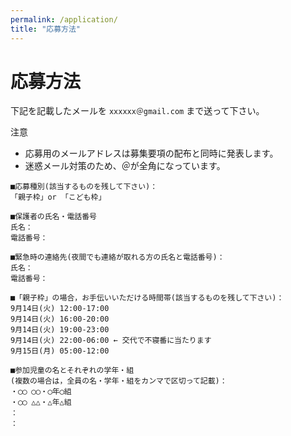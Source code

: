 ```yaml
---
permalink: /application/
title: "応募方法"
---
```

# 応募方法
下記を記載したメールを `xxxxxx＠gmail.com` まで送って下さい。

注意

- 応募用のメールアドレスは募集要項の配布と同時に発表します。
- 迷惑メール対策のため、＠が全角になっています。

```
■応募種別(該当するものを残して下さい)：
「親子枠」or 「こども枠」

■保護者の氏名・電話番号
氏名：
電話番号：

■緊急時の連絡先(夜間でも連絡が取れる方の氏名と電話番号)：
氏名：
電話番号：

■「親子枠」の場合，お手伝いいただける時間帯(該当するものを残して下さい)：
9月14日(火) 12:00-17:00 
9月14日(火) 16:00-20:00
9月14日(火) 19:00-23:00
9月14日(火) 22:00-06:00 ← 交代で不寝番に当たります
9月15日(月) 05:00-12:00

■参加児童の名とそれぞれの学年・組 
(複数の場合は，全員の名・学年・組をカンマで区切って記載)：
・◯◯ ◯◯・◯年◯組
・◯◯ △△・△年△組
：
：
```
